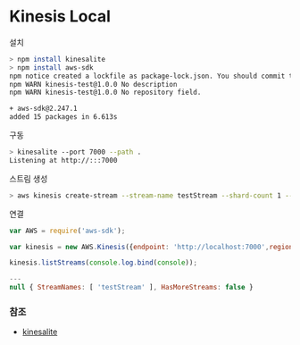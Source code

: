 # Kinesis Local

설치
```sh
> npm install kinesalite
> npm install aws-sdk
npm notice created a lockfile as package-lock.json. You should commit this file.
npm WARN kinesis-test@1.0.0 No description
npm WARN kinesis-test@1.0.0 No repository field.

+ aws-sdk@2.247.1
added 15 packages in 6.613s
```

구동
```sh
> kinesalite --port 7000 --path .
Listening at http://:::7000
```

스트림 생성
```sh
> aws kinesis create-stream --stream-name testStream --shard-count 1 --endpoint-url http://localhost:7000 --no-verify-ssl
```

연결
```js
var AWS = require('aws-sdk');

var kinesis = new AWS.Kinesis({endpoint: 'http://localhost:7000',region:'apnortheast-1'});

kinesis.listStreams(console.log.bind(console));

---
null { StreamNames: [ 'testStream' ], HasMoreStreams: false }
```


### 참조
* [kinesalite](https://github.com/mhart/kinesalite)